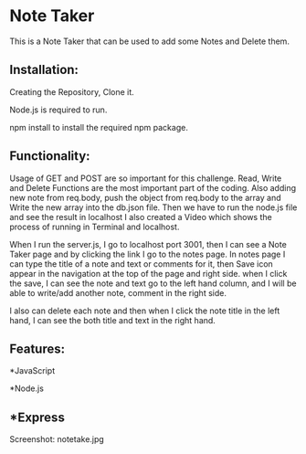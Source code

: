 # Note Taker 

This is a Note Taker that can be used to add some Notes and Delete them.

## Installation:

Creating the Repository, Clone it.

Node.js is required to run.

npm install to install the required npm package.


## Functionality:

Usage of GET and POST are so important for this challenge.
Read, Write and Delete Functions are the most important part of the coding.
Also adding new note from req.body, push the object from req.body to the array
and Write the new array into the db.json file. 
Then we have to run the node.js file and see the result in localhost
I also created a Video which shows the process of running in Terminal and localhost.

When I run the server.js, I go to localhost port 3001, then I can see a Note Taker page and by clicking the link I go to the notes page. In notes page I can type the title of a note and text or comments for it, then Save icon appear in the navigation at the top of the page and right side. when I click the save, I can see the note and text go to the left hand column, and I will be able to write/add another note, comment in the right side.

I also can delete each note and then when I click the note title in the left hand, I can see the both title and text in the right hand.

## Features:

*JavaScript

*Node.js

*Express
------------------------------------------------
Screenshot: notetake.jpg